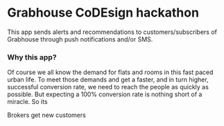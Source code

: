 # Grabhouse CoDEsign hackathon

This app sends alerts and recommendations to customers/subscribers of Grabhouse through push notifications and/or SMS.

### Why this app?
Of course we all know the demand for flats and rooms in this fast paced urban life. To meet those demands and get a faster, and in turn higher, successful conversion rate, we need to reach the people as quickly as possible. But expecting a 100% conversion rate is nothing short of a miracle. So its

Brokers get new customers
